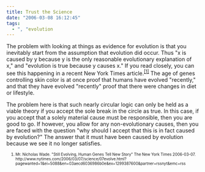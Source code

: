 ```yaml
---
title: Trust the Science
date: "2006-03-08 16:12:45"
tags:
  - ", "evolution
---
```


<p>The problem with looking at things as evidence for evolution is that you inevitably start from the assumption that evolution did occur.  Thus "x is caused by y because y is the only reasonable evolutionary explanation of x," and "evolution is true because y causes x."  If you read closely, you can see this happening in a recent New York Times article.<sup><a href="http://www.nytimes.com/2006/03/07/science/07evolve.html?pagewanted=1&ei=5088&en=03aecd6036986b0e&ex=1299387600&partner=rssnyt&emc=rss" title="Still Evolving, Human Genes Tell New Story">[1]</a></sup> The age of genes controlling skin color is at once proof that humans have evolved "recently," and that they have evolved "recently" proof that there were changes in diet or lifestyle.</p>  <p>The problem here is that such nearly circular logic can only be held as a viable theory if you accept the sole break in the circle as true.  In this case, if you accept that a solely material cause must be responsible, then you are good to go.  If however, you allow for any non-evolutionary causes, then you are faced with the question "why should I accept that this is in fact caused by evolution?" The answer that it must have been caused by evolution because we see it no longer satisfies.</p>   <ol><font size="-2"><li><font size="-2">Mr. Nicholas Wade.  "Still Evolving, Human Genes Tell New Story" The New York Times 2006-03-07. http://www.nytimes.com/2006/03/07/science/07evolve.html?pagewanted=1&ei=5088&en=03aecd6036986b0e&ex=1299387600&partner=rssnyt&emc=rss </font></li></font></ol>

